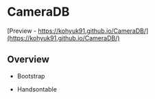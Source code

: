 # CameraDB

[Preview - https://kohyuk91.github.io/CameraDB/](https://kohyuk91.github.io/CameraDB/)

## Overview

- Bootstrap

- Handsontable
